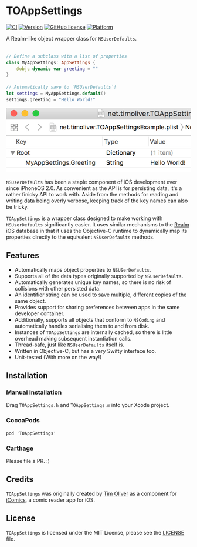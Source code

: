 # TOAppSettings

[![CI](https://github.com/TimOliver/TOAppSettings/workflows/CI/badge.svg)](https://github.com/TimOliver/TOAppSettings/actions?query=workflow%3ACI)
[![Version](https://img.shields.io/cocoapods/v/TOAppSettings.svg?style=flat)](http://cocoadocs.org/docsets/TOAppSettings)
[![GitHub license](https://img.shields.io/badge/license-MIT-blue.svg)](https://raw.githubusercontent.com/TimOliver/TOAppSettings/master/LICENSE)
[![Platform](https://img.shields.io/cocoapods/p/TOAppSettings.svg?style=flat)](http://cocoadocs.org/docsets/TOAppSettings)

A Realm-like object wrapper class for `NSUserDefaults`.

```swift

// Define a subclass with a list of properties
class MyAppSettings: AppSettings {
    @objc dynamic var greeting = ""
}

// Automatically save to `NSUserDefaults`!
let settings = MyAppSettings.default()
settings.greeting = "Hello World!"

```

![TOAppSettings](Screenshot.jpg)

`NSUserDefaults` has been a staple component of iOS development ever since iPhoneOS 2.0. As convenient as the API is for persisting data, it's a rather finicky API to work with. Aside from the methods for reading and writing data being overly verbose, keeping track of the key names can also be tricky.

`TOAppSettings` is a wrapper class designed to make working with `NSUserDefaults` significantly easier. It uses similar mechanisms to the [Realm](http://realm.io) iOS database in that it uses the Objective-C runtime to dynamically map its properties directly to the equivalent `NSUserDefaults` methods.

## Features
* Automatically maps object properties to `NSUSerDefaults`.
* Supports all of the data types originally supported by `NSUserDefaults`.
* Automatically generates unique key names, so there is no risk of collisions with other persisted data.
* An identifier string can be used to save multiple, different copies of the same object.
* Provides support for sharing preferences between apps in the same developer container.
* Additionally, supports all objects that conform to `NSCoding` and automatically handles serialising them to and from disk.
* Instances of `TOAppSettings` are internally cached, so there is little overhead making subsequent instantiation calls.
* Thread-safe, just like `NSUserDefaults` itself is.
* Written in Objective-C, but has a very Swifty interface too.
* Unit-tested (With more on the way!)

## Installation

### Manual Installation
Drag `TOAppSettings.h` and `TOAppSettings.m` into your Xcode project.

### CocoaPods
```
pod 'TOAppSettings'
```

### Carthage
Please file a PR. :)

## Credits
`TOAppSettings` was originally created by [Tim Oliver](http://twitter.com/TimOliverAU) as a component for [iComics](http://icomics.co), a comic reader app for iOS.


## License
`TOAppSettings` is licensed under the MIT License, please see the [LICENSE](LICENSE) file. 

